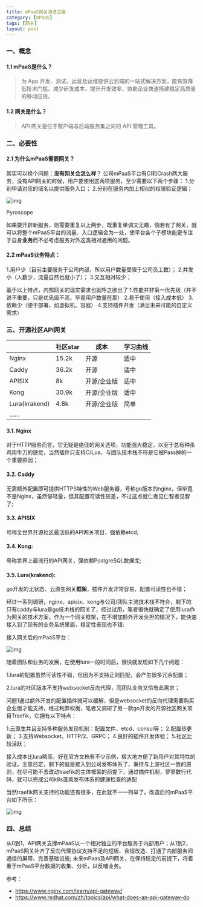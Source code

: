 ```yaml
---
title: mPaaS网关演进之路
category: [mPaaS]
tags: [网关]
layout: post
---
```

### 一、概念

#### 1.1 mPaaS是什么？
> 为 App 开发、测试、运营及运维提供云到端的一站式解决方案，能有效降低技术门槛、减少研发成本、提升开发效率，协助企业快速搭建稳定高质量的移动应用。

#### 1.2 网关是什么？
> API 网关是位于客户端与后端服务集之间的 API 管理工具。

### 二、必要性

#### 2.1 为什么mPaaS需要网关？
其实可以换个问题：**没有网关会怎么样**？
公司mPaaS平台有CI和Crash两大服务，没有API网关的时候，用户要使用这两项服务，至少需要以下两个步骤：
1.分别申请对应的域名以提供服务入口；
2.分别在服务内加上相似的权限验证逻辑；

![img](https://airtake-private-data-1254153901.cos.ap-shanghai.myqcloud.com/smart/pontos/164092023711ad8fb2ce7.png?sign=q-sign-algorithm%3Dsha1%26q-ak%3DAKIDopcCYgw0qRoyV5qfKjvg2pPkqESnb5zI%26q-sign-time%3D1648713946%3B1648717546%26q-key-time%3D1648713946%3B1648717546%26q-header-list%3Dhost%26q-url-param-list%3D%26q-signature%3Defb72079ab2644e39454f906053f086238d50060)

Pyroscope

如果要开辟新服务，则需要重复以上两步，既重复单调又无趣，倘若有了网关，就可以将整个mPaaS平台的流量、入口逻辑合为一处，使平台各个子模块能更专注于自身**业务**而不必考虑服务对外这类相对通用的问题。

#### 2.2 mPaaS业务特点：
1.用户少（目前主要服务于公司内部，所以用户数量受限于公司员工数）；
2.并发小（人数少，流量自然也就小了）；
3.交互相对较少；

基于以上特点，内部网关的现实需求也就呼之欲出了
1.性能并非第一优先级（并不说不重要，只是优先级不高，毕竟用户数量在那）
2.易于使用（接入成本低）
3.依赖少（便于部署，如虚拟机、容器）
4.支持插件开发（满足未来可能的自定义需求）

### 三、开源社区API网关

|               | 社区star | 成本        | 学习曲线 |
| ------------- | -------- | ----------- | -------- |
| Nginx         | 15.2k    | 开源        | 适中     |
| Caddy         | 36.2k    | 开源        | 适中     |
| APISIX        | 8k       | 开源/企业版 | 适中     |
| Kong          | 30.9k    | 开源/企业版 | 适中     |
| Lura(krakend) | 4.8k     | 开源/企业版 | 简单     |
| ……            |          |             |          |

#### 3.1. Nginx
对于HTTP服务而言，它无疑是绝佳的网关选项，功能强大稳定，以至于总有种杀鸡用牛刀的感觉，当然插件只支持C/Lua，与团队技术栈不符是它被Pass掉的一个重要原因；

#### 3.2. Caddy

无需额外配置即可提供HTTPS特性的Web服务器，号称go版本的nginx，但毕竟不是Nginx，虽然够轻量，但其配置可读性较差，不过这点就仁者见仁智者见智了;

#### 3.3. APISIX
号称全世界开源社区最活跃的API网关项目，强依赖etcd;

#### 3.4. Kong:
号称世界上最流行的API网关，强依赖PostgreSQL数据库;

#### 3.5. Lura(krakend): 
go开发的无状态、云原生网关**框架**，插件开发非常容易，配置可读性也不错；

经过一系列调研，nginx、apisix、kong与公司/团队主流技术栈不符合，剩下的只有caddy与lura是go技术栈的网关了，经过试用，笔者很快就确定了使用lura作为网关的技术方案，作为一个网关框架，在不增加额外开发负担的情况下，能快速接入到了现有的业务系统里面，稳定性表现也不错:

接入网关后的mPaaS平台： 

![img](https://airtake-private-data-1254153901.cos.ap-shanghai.myqcloud.com/smart/pontos/1640921801748cbd9f3f6.png?sign=q-sign-algorithm%3Dsha1%26q-ak%3DAKIDopcCYgw0qRoyV5qfKjvg2pPkqESnb5zI%26q-sign-time%3D1648713947%3B1648717547%26q-key-time%3D1648713947%3B1648717547%26q-header-list%3Dhost%26q-url-param-list%3D%26q-signature%3De2e58cc936f7f311e50887ba5082c0449c395a00)

随着团队和业务的发展，在使用lura一段时间后，很快就发现如下几个问题：

1.lura的配置虽然可读性不错，但因为不支持正则匹配，会产生很多冗余配置；

2.lura的社区版本不支持websocket反向代理，而团队业务又恰有此需求；

问题1通过额外开发的配置插件就可以缓解，但是websocket的反向代理需要购买企业版才能支持，经过利弊权衡，笔者又调研了另一款go开发的开源社区网关项目Traefik，它拥有以下特点：

1.云原生并且支持多种服务发现机制：配置文件、etcd、consul等；
2.配置热更新；
3.支持Websocket、HTTP/2、GRPC；
4.良好的插件开发体验；
5.社区比较活跃；

接入成本比lura略高，好在官方文档有不少示例，极大地方便了新用户对其特性的验证。主意已定，剩下的就是接入到公司发布体系了，秉持与上游社区一致的原则，在尽可能不去改动traefik的主体框架的前提下，通过插件机制，寥寥数行代码，就可以完成公司k8s蓬莱发布体系的健康检查的适配


当然traefik网关支持的功能还有很多，在此就不一一列举了。改造后的mPaaS平台如下所示：

![img](https://airtake-private-data-1254153901.cos.ap-shanghai.myqcloud.com/smart/pontos/164092247155b98379f17.png?sign=q-sign-algorithm%3Dsha1%26q-ak%3DAKIDopcCYgw0qRoyV5qfKjvg2pPkqESnb5zI%26q-sign-time%3D1648713946%3B1648717546%26q-key-time%3D1648713946%3B1648717546%26q-header-list%3Dhost%26q-url-param-list%3D%26q-signature%3Ddae2e9e7113f5f09307cd90595633b4c14fb9eda)


### 四、总结

从0到1，API网关支撑mPaaS以一个相对独立的平台服务于内部用户；从1到2，mPaaS网关补齐了反向代理协议支持不足的短板、合规改造、打通了内部服务间通信的屏障、完善基础设施; 未来mPaas及API网关，在保持稳定的前提下，将着重于mPaaS平台数据的收集、分析，以反哺业务。


参考：
* https://www.nginx.com/learn/api-gateway/
* https://www.redhat.com/zh/topics/api/what-does-an-api-gateway-do